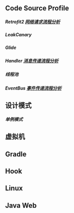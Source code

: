 ## Code Source Profile

##### Retrofit2 [网络请求流程分析](profile/Retrofit2.md)

##### LeakCanary

##### Glide

##### Handler [消息传递流程分析](profile/Handler.md)

##### 线程池

##### EventBus [事件传递流程分析](profile/EventBus.md)

## 设计模式

##### 单例模式

## 虚拟机

## Gradle

## Hook

## Linux

## Java Web 